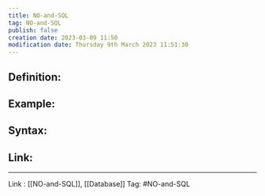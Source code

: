 ```yaml
---
title: NO-and-SQL
tag: NO-and-SQL
publish: false
creation date: 2023-03-09 11:50
modification date: Thursday 9th March 2023 11:51:30
---
```


## Definition:
## Example:
## Syntax:
## Link:
---
Link : [[NO-and-SQL]], [[Database]]
Tag: #NO-and-SQL